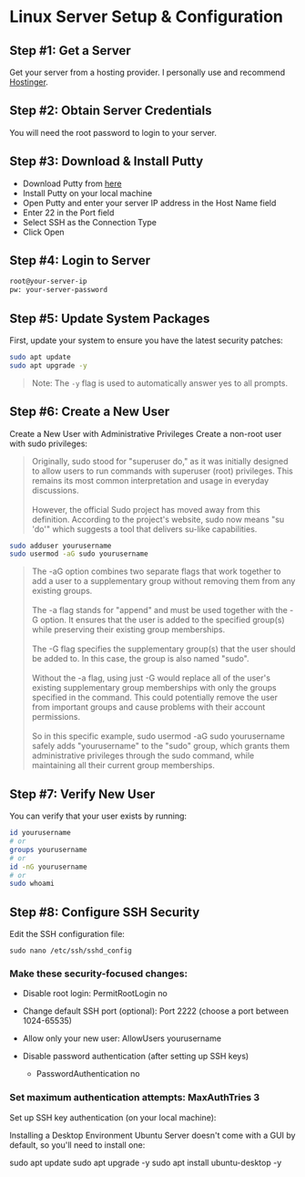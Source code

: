 # Linux Server Setup & Configuration

## Step #1: Get a Server 

Get your server from a hosting provider. I personally use and recommend [Hostinger](https://hostinger.com?REFERRALCODE=5Q1DARRENHDY). 

## Step #2: Obtain Server Credentials

You will need the root password to login to your server.

## Step #3: Download & Install Putty

- Download Putty from [here](https://www.chiark.greenend.org.uk/~sgtatham/putty/latest.html)
- Install Putty on your local machine
- Open Putty and enter your server IP address in the Host Name field
- Enter 22 in the Port field
- Select SSH as the Connection Type
- Click Open

## Step #4: Login to Server

```bash
root@your-server-ip
pw: your-server-password
```
## Step #5: Update System Packages

First, update your system to ensure you have the latest security patches:

```bash
sudo apt update
sudo apt upgrade -y
```

> Note: The `-y` flag is used to automatically answer yes to all prompts.

## Step #6: Create a New User

Create a New User with Administrative Privileges
Create a non-root user with sudo privileges:

> Originally, sudo stood for "superuser do," as it was initially designed to allow users to run commands with superuser (root) privileges. This remains its most common interpretation and usage in everyday discussions. <br><br>However, the official Sudo project has moved away from this definition. According to the project's website, sudo now means "su 'do'" which suggests a tool that delivers su-like capabilities.

```bash
sudo adduser yourusername
sudo usermod -aG sudo yourusername
```

> The -aG option combines two separate flags that work together to add a user to a supplementary group without removing them from any existing groups.
<br><br>The -a flag stands for "append" and must be used together with the -G option. It ensures that the user is added to the specified group(s) while preserving their existing group memberships.
<br><br>The -G flag specifies the supplementary group(s) that the user should be added to. In this case, the group is also named "sudo".
<br><br>Without the -a flag, using just -G would replace all of the user's existing supplementary group memberships with only the groups specified in the command. This could potentially remove the user from important groups and cause problems with their account permissions.
<br><br>So in this specific example, sudo usermod -aG sudo yourusername safely adds "yourusername" to the "sudo" group, which grants them administrative privileges through the sudo command, while maintaining all their current group memberships.

## Step #7: Verify New User

You can verify that your user exists by running:

```bash
id yourusername
# or
groups yourusername
# or 
id -nG yourusername
# or
sudo whoami
```

## Step #8: Configure SSH Security

Edit the SSH configuration file:

```
sudo nano /etc/ssh/sshd_config
```

### Make these security-focused changes:

- Disable root login: PermitRootLogin no
- Change default SSH port (optional): Port 2222 (choose a port between 1024-65535)
- Allow only your new user: AllowUsers yourusername








- Disable password authentication (after setting up SSH keys)   
    - PasswordAuthentication no

### Set maximum authentication attempts: MaxAuthTries 3

Set up SSH key authentication (on your local machine):




Installing a Desktop Environment
Ubuntu Server doesn't come with a GUI by default, so you'll need to install one:

sudo apt update
sudo apt upgrade -y
sudo apt install ubuntu-desktop -y
